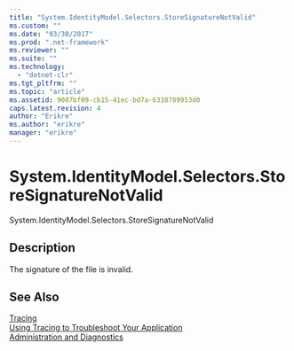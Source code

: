 ```yaml
---
title: "System.IdentityModel.Selectors.StoreSignatureNotValid"
ms.custom: ""
ms.date: "03/30/2017"
ms.prod: ".net-framework"
ms.reviewer: ""
ms.suite: ""
ms.technology: 
  - "dotnet-clr"
ms.tgt_pltfrm: ""
ms.topic: "article"
ms.assetid: 9087bf09-cb15-41ec-bd7a-6338789953d0
caps.latest.revision: 4
author: "Erikre"
ms.author: "erikre"
manager: "erikre"
---
```

# System.IdentityModel.Selectors.StoreSignatureNotValid
System.IdentityModel.Selectors.StoreSignatureNotValid  
  
## Description  
 The signature of the file is invalid.  
  
## See Also  
 [Tracing](../../../../../docs/framework/wcf/diagnostics/tracing/index.md)   
 [Using Tracing to Troubleshoot Your Application](../../../../../docs/framework/wcf/diagnostics/tracing/using-tracing-to-troubleshoot-your-application.md)   
 [Administration and Diagnostics](../../../../../docs/framework/wcf/diagnostics/index.md)
